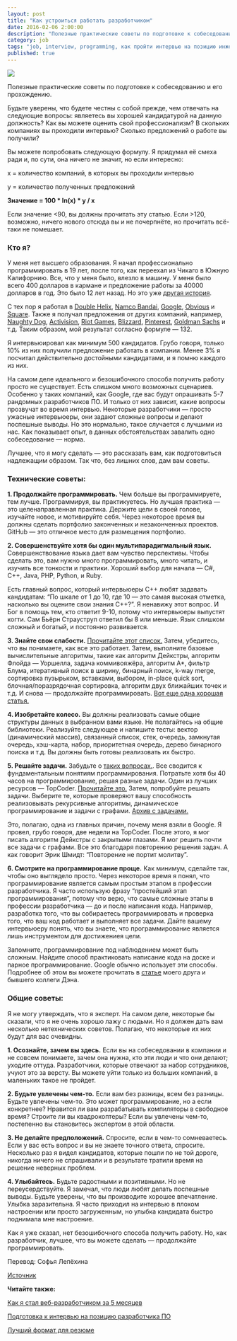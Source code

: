 ```yaml
---
layout: post
title: "Как устроиться работать разработчиком"
date: 2016-02-06 2:00:00
description: "Полезные практические советы по подготовке к собеседованию и его прохождению."
category: job
tags: "job, interview, programming, как пройти интервью на позицию инженера-программиста, как пройти техническое собеседование, как получить работу программистом, как стать программистом"
published: true
---
```


<img src="http://theasder.github.io/img/459009.gif" class="img-responsive" /><br />

Полезные практические советы по подготовке к собеседованию и его прохождению.

<!-- more -->

Будьте уверены, что будете честны с собой прежде, чем отвечать на следующие вопросы: являетесь вы хорошей кандидатурой на данную должность? Как вы можете оценить свой профессионализм? В скольких компаниях вы проходили интервью? Сколько предложений о работе вы получили? 

Вы можете попробовать следующую формулу. Я придумал её смеха ради и, по сути, она ничего не значит, но если интересно:

x = количество компаний, в которых вы проходили интервью

y = количество полученных предложений

**Значение = 100 * ln(x) * y / x**

Если значение <90, вы должны прочитать эту статью. Если >120, возможно, ничего нового отсюда вы и не почерпнёте, но прочитать всё-таки не помешает.

### Кто я?

У меня нет высшего образования. Я начал профессионально программировать в 19 лет, после того, как переехал из Чикаго в Южную Калифорнию. Все, что у меня было, влезло в машину. У меня было всего 400 долларов в кармане и предложение работы за 40000 долларов в год. Это было 12 лет назад. Но это уже [другая история](https://medium.com/this-happened-to-me/four-steps-to-google-without-a-degree-8f381aa6bd5e#.rtiombt0x).

С тех пор я работал в [Double Helix](https://www.doublehelixgames.com/), [Namco Bandai](http://www.bandainamcoent.com/), [Google](https://www.google.es/), [Obvious](https://medium.com/obvious) и [Square](https://squareup.com/global/en/register). Также я получал предложения от других компаний, например, [Naughty Dog](http://www.naughtydog.com/), [Activision](https://www.activision.com/), [Riot Games](http://www.riotgames.com/), [Blizzard](http://eu.blizzard.com/ru-ru/), [Pinterest](https://fr.pinterest.com/), [Goldman Sachs](http://www.goldmansachs.com/) и т.д. Таким образом, мой результат согласно формуле &mdash; 132.

Я интервьюировал как минимум 500 кандидатов. Грубо говоря, только 10% из них получили предложение работать в компании. Менее 3% я посчитал действительно достойными кандидатами, и я помню каждого из них.

На самом деле идеального и безошибочного способа получить работу просто не существует. Есть слишком много возможных сценариев. Особенно у таких компаний, как Google, где вас будут опрашивать 5-7 рандомных разработчиков ПО. И только от них зависит, какие вопросы прозвучат во время интервью. Некоторые разработчики &mdash; просто ужасные интервьюеры, они задают сложные вопросы и делают поспешные выводы. Но это нормально, такое случается с лучшими из нас. Как показывает опыт, в данных обстоятельствах завалить одно собеседование &mdash; норма. 

Лучшее, что я могу сделать &mdash; это рассказать вам, как подготовиться надлежащим образом. Так что, без лишних слов, дам вам советы.

### Технические советы:

**1. Продолжайте программировать.** Чем больше вы программируете, тем лучше. Программируя, вы практикуетесь. Но лучшая практика &mdash; это целенаправленная практика. Держите цели в своей голове, изучайте новое, и мотивируйте себя. Через некоторое время вы должны сделать портфолио законченных и незаконченных проектов. GitHub &mdash; это отличное место для размещения портфолио.

**2. Совершенствуйте хотя бы один мультипарадигмальный язык.** Совершенствование языка дает вам чувство перспективы. Чтобы сделать это, вам нужно много программировать, много читать, и изучить все тонкости и практики. Хороший выбор для начала &mdash;  C#, C++, Java, PHP, Python, и Ruby.

Есть главный вопрос, который интервьюеры C++ любят задавать кандидатам: “По шкале от 1 до 10, где 10 &mdash; это самая высокая отметка, насколько вы оцените свои знания C++?”. Я ненавижу этот вопрос. И Бог в помощь тем, кто ответит 9-10, потому что интервьюеры выпустят когти. Сам Бьёрн Страуструп ответил бы 8 или меньше. Язык слишком сложный и богатый, и постоянно развивается. 

**3. Знайте свои слабости.** [Прочитайте этот список.](http://bigocheatsheet.com/) Затем, убедитесь, что вы понимаете, как все это работает. Затем, выполните базовые вычислительные алгоритмы, такие как алгоритм Дейкстры, алгоритм Флойда — Уоршелла, задача коммивояжёра, алгоритм A*, фильтр Блума, итеративный поиск в ширину, бинарный поиск, k-way merge, сортировка пузырьком, вставками, выбором, in-place quick sort, блочная/поразрядочная сортировка, алгоритм двух ближайших точек и т.д. И снова &mdash; продолжайте программировать. [Вот еще одна хорошая статья.](http://discrete.gr/complexity/)

**4. Изобретайте колесо.** Вы должны реализовать самые общие структуры данных в выбранном вами языке. Не полагайтесь на общие библиотеки. Реализуйте следующее и напишите тесты: вектор (динамический массив), связанный список, стек, очередь, замкнутая очередь, хэш-карта, набор, приоритетная очередь, дерево бинарного поиска и т.д. Вы должны быть готовы реализовать их быстро.

**5. Решайте задачи.** Забудьте о [таких вопросах.](https://www.google.es/search?q=google+programming+interview+questions&gws_rd=cr&ei=eq60VrTCF8eiU87ji-gG). Все сводится к фундаментальным понятиям программирования. Потратьте хотя бы 40 часов на программирование, решая разные задачи. Один из лучших ресурсов &mdash; TopCoder. [Прочитайте это.](https://www.topcoder.com/community/data-science/data-science-tutorials/) Затем, попробуйте решать задачи. Выберите те, которые проверяют вашу способность реализовывать рекурсивные алгоритмы, динамическое программирование и задачи с графами. [Архив с задачами.](https://community.topcoder.com/tc?module=MatchList)

Это, полагаю, одна из главных причин, почему меня взяли в Google. Я провел, грубо говоря, две недели на TopCoder. После этого, я мог писать алгоритм Дейкстры с закрытыми глазами. Я мог решить почти все задачи с графами. Все это благодаря повторению решения задач. А как говорит Эрик Шмидт: “Повторение не портит молитву”.

**6. Смотрите на программирование проще.** Как минимум, сделайте так, чтобы оно выглядело просто. Через некоторое время я понял, что программирование является самым простым этапом в профессии разработчика. Я часто использую фразу “простейший этап программирования”, потому что верю, что самые сложные этапы в профессии разработчика &mdash; до и после написания кода. Например, разработка того, что вы собираетесь программировать и проверка того, что ваш код работает и выполняет все задачи. Дайте вашему интервьюеру понять, что вы знаете, что программирование является лишь инструментом для достижениея цели. 

Запомните, программирование под наблюдением может быть сложным. Найдите способ практиковать написание кода на доске и парное программирование. Google обычно использует эти способы. Подробнее об этом вы можете прочитать в [статье](https://medium.com/@dpup/whiteboarding-4df873dbba2e#.uvtcftdaz) моего друга и бывшего коллеги Дэна.

### Общие советы:

Я не могу утверждать, что я эксперт. На самом деле, некоторые бы сказали, что я не очень хорошо лажу с людьми. Но я должен дать вам несколько нетехнических советов. Полагаю, что некоторые их них будут для вас очевидны.

**1. Осознайте, зачем вы здесь.** Если вы на собеседовании в компании и не совсем понимаете, зачем она нужна, кто эти люди и что они делают; уходите оттуда. Разработчики, которые отвечают за набор сотрудников, учуют это за версту. Вы можете уйти только из больших компаний, в маленьких такое не пройдет. 

**2. Будьте увлечены чем-то.** Если вам без разницы, всем без разницы. Будьте увлечены чем-то. Это может программирование, но а если конкретнее? Нравится ли вам разрабатывать компиляторы в свободное время? Строите ли вы квадрокоптеры? Если вы увлечены чем-то, постепенно вы становитесь экспертом в этой области. 

**3. Не делайте предположений.** Спросите, если в чем-то сомневаетесь. Если у вас есть вопрос и вы не знаете точного ответа, спросите. Несколько раз я видел кандидатов, которые пошли по не той дороге, никогда ничего не спрашивали и в результате тратили время на решение неверных проблем.

**4. Улыбайтесь.**  Будьте радостными и позитивными. Но не переусердствуйте. Я замечал, что люди любят делать поспешные выводы. Будьте уверены, что вы производите хорошее впечатление. Улыбка заразительна. Я часто приходил на интервью в плохом настроении или просто загруженным, но улыбка кандидата быстро поднимала мне настроение. 

Как я уже сказал, нет безошибочного способа получить работу. Но, как разработчик, лучшее, что вы можете сделать &mdash; продолжайте программировать.

Перевод: Софья Лепёхина

[Источник](https://medium.com/@davidbyttow/abc-always-be-coding-d5f8051afce2#.gri8ogqwo)

**Читайте также:**

[Как я стал веб-разработчиком за 5 месяцев](http://theasder.github.io/job/2016/01/27/how-I-became-a-web-developer-in-5-months.html)

[Подготовка к интервью на позицию разработчика ПО](http://theasder.github.io/job/2016/01/20/what-is-the-best-way-to-prepate-for-software-engeneer-interview.html)

[Лучший формат для резюме](http://theasder.github.io/job/2015/06/20/the-best-formats-for-a-resume.html)
